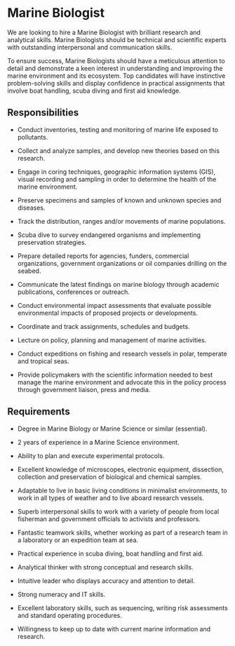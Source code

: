 # Marine Biologist

We are looking to hire a Marine Biologist with brilliant research and analytical skills. Marine Biologists should be technical and scientific experts with outstanding interpersonal and communication skills.

To ensure success, Marine Biologists should have a meticulous attention to detail and demonstrate a keen interest in understanding and improving the marine environment and its ecosystem. Top candidates will have instinctive problem-solving skills and display confidence in practical assignments that involve boat handling, scuba diving and first aid knowledge.

## Responsibilities

* Conduct inventories, testing and monitoring of marine life exposed to pollutants.

* Collect and analyze samples, and develop new theories based on this research.

* Engage in coring techniques, geographic information systems (GIS), visual recording and sampling in order to determine the health of the marine environment.

* Preserve specimens and samples of known and unknown species and diseases.

* Track the distribution, ranges and/or movements of marine populations.

* Scuba dive to survey endangered organisms and implementing preservation strategies.

* Prepare detailed reports for agencies, funders, commercial organizations, government organizations or oil companies drilling on the seabed.

* Communicate the latest findings on marine biology through academic publications, conferences or outreach.

* Conduct environmental impact assessments that evaluate possible environmental impacts of proposed projects or developments.

* Coordinate and track assignments, schedules and budgets.

* Lecture on policy, planning and management of marine activities.

* Conduct expeditions on fishing and research vessels in polar, temperate and tropical seas.

* Provide policymakers with the scientific information needed to best manage the marine environment and advocate this in the policy process through government liaison, press and media.

## Requirements

* Degree in Marine Biology or Marine Science or similar (essential).

* 2 years of experience in a Marine Science environment.

* Ability to plan and execute experimental protocols.

* Excellent knowledge of microscopes, electronic equipment, dissection, collection and preservation of biological and chemical samples.

* Adaptable to live in basic living conditions in minimalist environments, to work in all types of weather and to live aboard research vessels.

* Superb interpersonal skills to work with a variety of people from local fisherman and government officials to activists and professors.

* Fantastic teamwork skills, whether working as part of a research team in a laboratory or an expedition team at sea.

* Practical experience in scuba diving, boat handling and first aid.

* Analytical thinker with strong conceptual and research skills.

* Intuitive leader who displays accuracy and attention to detail.

* Strong numeracy and IT skills.

* Excellent laboratory skills, such as sequencing, writing risk assessments and standard operating procedures.

* Willingness to keep up to date with current marine information and research.

